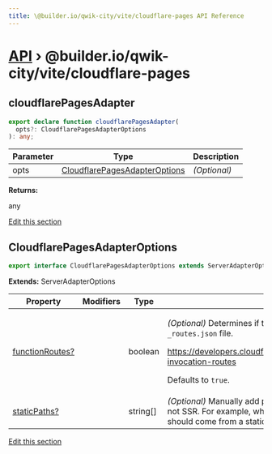 ```yaml
---
title: \@builder.io/qwik-city/vite/cloudflare-pages API Reference
---
```


# [API](/api) &rsaquo; @builder.io/qwik-city/vite/cloudflare-pages

## cloudflarePagesAdapter

```typescript
export declare function cloudflarePagesAdapter(
  opts?: CloudflarePagesAdapterOptions
): any;
```

| Parameter | Type                                                            | Description  |
| --------- | --------------------------------------------------------------- | ------------ |
| opts      | [CloudflarePagesAdapterOptions](#cloudflarepagesadapteroptions) | _(Optional)_ |

**Returns:**

any

[Edit this section](https://github.com/BuilderIO/qwik/tree/main/packages/qwik-city/adapters/cloudflare-pages/vite/index.ts)

## CloudflarePagesAdapterOptions

```typescript
export interface CloudflarePagesAdapterOptions extends ServerAdapterOptions
```

**Extends:** ServerAdapterOptions

| Property             | Modifiers | Type     | Description                                                                                                                                                                                                                                                             |
| -------------------- | --------- | -------- | ----------------------------------------------------------------------------------------------------------------------------------------------------------------------------------------------------------------------------------------------------------------------- |
| [functionRoutes?](#) |           | boolean  | <p>_(Optional)_ Determines if the build should generate the function invocation routes <code>\_routes.json</code> file.</p><p>https://developers.cloudflare.com/pages/platform/functions/routing/\#functions-invocation-routes</p><p>Defaults to <code>true</code>.</p> |
| [staticPaths?](#)    |           | string[] | _(Optional)_ Manually add pathnames that should be treated as static paths and not SSR. For example, when these pathnames are requested, their response should come from a static file, rather than a server-side rendered response.                                    |

[Edit this section](https://github.com/BuilderIO/qwik/tree/main/packages/qwik-city/adapters/cloudflare-pages/vite/index.ts)
